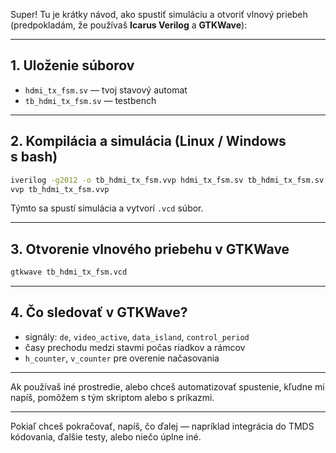 Super! Tu je krátky návod, ako spustiť simuláciu a otvoriť vlnový priebeh (predpokladám, že používaš **Icarus Verilog** a **GTKWave**):

---

## 1. Uloženie súborov

* `hdmi_tx_fsm.sv` — tvoj stavový automat
* `tb_hdmi_tx_fsm.sv` — testbench

---

## 2. Kompilácia a simulácia (Linux / Windows s bash)

```bash
iverilog -g2012 -o tb_hdmi_tx_fsm.vvp hdmi_tx_fsm.sv tb_hdmi_tx_fsm.sv
vvp tb_hdmi_tx_fsm.vvp
```

Týmto sa spustí simulácia a vytvorí `.vcd` súbor.

---

## 3. Otvorenie vlnového priebehu v GTKWave

```bash
gtkwave tb_hdmi_tx_fsm.vcd
```

---

## 4. Čo sledovať v GTKWave?

* signály: `de`, `video_active`, `data_island`, `control_period`
* časy prechodu medzi stavmi počas riadkov a rámcov
* `h_counter`, `v_counter` pre overenie načasovania

---

Ak používaš iné prostredie, alebo chceš automatizovať spustenie, kľudne mi napíš, pomôžem s tým skriptom alebo s príkazmi.

---

Pokiaľ chceš pokračovať, napíš, čo ďalej — napríklad integrácia do TMDS kódovania, ďalšie testy, alebo niečo úplne iné.
